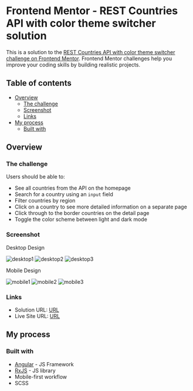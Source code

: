 # Frontend Mentor - REST Countries API with color theme switcher solution

This is a solution to the [REST Countries API with color theme switcher challenge on Frontend Mentor](https://www.frontendmentor.io/challenges/rest-countries-api-with-color-theme-switcher-5cacc469fec04111f7b848ca). Frontend Mentor challenges help you improve your coding skills by building realistic projects. 

## Table of contents

- [Overview](#overview)
  - [The challenge](#the-challenge)
  - [Screenshot](#screenshot)
  - [Links](#links)
- [My process](#my-process)
  - [Built with](#built-with)

## Overview

### The challenge

Users should be able to:

- See all countries from the API on the homepage
- Search for a country using an `input` field
- Filter countries by region
- Click on a country to see more detailed information on a separate page
- Click through to the border countries on the detail page
- Toggle the color scheme between light and dark mode

### Screenshot

Desktop Design

![desktop1](https://github.com/user-attachments/assets/a299f408-6ccd-4298-a51f-275c22e8da02)
![desktop2](https://github.com/user-attachments/assets/872e8919-8491-467f-978d-438ce67a0eb3)
![desktop3](https://github.com/user-attachments/assets/e99e070f-e45c-4650-8d10-a182f9f54bca)

Mobile Design

![mobile1](https://github.com/user-attachments/assets/9877a818-082b-4347-bbbf-c4da2022125d)
![mobile2](https://github.com/user-attachments/assets/8e8c51e6-f502-41f9-a4e8-3a08b98c8e2b)
![mobile3](https://github.com/user-attachments/assets/519fa9d9-f135-4655-b673-1e7c6df18fe8)

### Links

- Solution URL: [URL](https://github.com/Mohammed-Mounir/rest-countries-api)
- Live Site URL: [URL](https://mohammed-mounir.github.io/rest-countries-api/)

## My process

### Built with

- [Angular](https://angular.dev/) - JS Framework
- [RxJS](https://rxjs.dev/) - JS library
- Mobile-first workflow
- SCSS